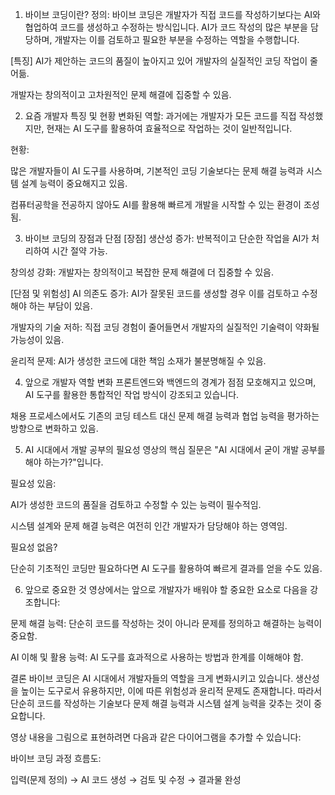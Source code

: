 1. 바이브 코딩이란?
정의: 바이브 코딩은 개발자가 직접 코드를 작성하기보다는 AI와 협업하여 코드를 생성하고 수정하는 방식입니다. AI가 코드 작성의 많은 부분을 담당하며, 개발자는 이를 검토하고 필요한 부분을 수정하는 역할을 수행합니다.

[특징]
AI가 제안하는 코드의 품질이 높아지고 있어 개발자의 실질적인 코딩 작업이 줄어듦.

개발자는 창의적이고 고차원적인 문제 해결에 집중할 수 있음.

2. 요즘 개발자 특징 및 현황
변화된 역할: 과거에는 개발자가 모든 코드를 직접 작성했지만, 현재는 AI 도구를 활용하여 효율적으로 작업하는 것이 일반적입니다.

현황:

많은 개발자들이 AI 도구를 사용하며, 기본적인 코딩 기술보다는 문제 해결 능력과 시스템 설계 능력이 중요해지고 있음.

컴퓨터공학을 전공하지 않아도 AI를 활용해 빠르게 개발을 시작할 수 있는 환경이 조성됨.

3. 바이브 코딩의 장점과 단점
[장점]
생산성 증가: 반복적이고 단순한 작업을 AI가 처리하여 시간 절약 가능.

창의성 강화: 개발자는 창의적이고 복잡한 문제 해결에 더 집중할 수 있음.

[단점 및 위험성]
AI 의존도 증가: AI가 잘못된 코드를 생성할 경우 이를 검토하고 수정해야 하는 부담이 있음.

개발자의 기술 저하: 직접 코딩 경험이 줄어들면서 개발자의 실질적인 기술력이 약화될 가능성이 있음.

윤리적 문제: AI가 생성한 코드에 대한 책임 소재가 불분명해질 수 있음.

4. 앞으로 개발자 역할 변화
프론트엔드와 백엔드의 경계가 점점 모호해지고 있으며, AI 도구를 활용한 통합적인 작업 방식이 강조되고 있습니다.

채용 프로세스에서도 기존의 코딩 테스트 대신 문제 해결 능력과 협업 능력을 평가하는 방향으로 변화하고 있음.

5. AI 시대에서 개발 공부의 필요성
영상의 핵심 질문은 "AI 시대에서 굳이 개발 공부를 해야 하는가?"입니다.

필요성 있음:

AI가 생성한 코드의 품질을 검토하고 수정할 수 있는 능력이 필수적임.

시스템 설계와 문제 해결 능력은 여전히 인간 개발자가 담당해야 하는 영역임.

필요성 없음?

단순히 기초적인 코딩만 필요하다면 AI 도구를 활용하여 빠르게 결과를 얻을 수도 있음.

6. 앞으로 중요한 것
영상에서는 앞으로 개발자가 배워야 할 중요한 요소로 다음을 강조합니다:

문제 해결 능력: 단순히 코드를 작성하는 것이 아니라 문제를 정의하고 해결하는 능력이 중요함.

AI 이해 및 활용 능력: AI 도구를 효과적으로 사용하는 방법과 한계를 이해해야 함.

결론
바이브 코딩은 AI 시대에서 개발자들의 역할을 크게 변화시키고 있습니다. 생산성을 높이는 도구로서 유용하지만, 이에 따른 위험성과 윤리적 문제도 존재합니다. 따라서 단순히 코드를 작성하는 기술보다 문제 해결 능력과 시스템 설계 능력을 갖추는 것이 중요합니다.

영상 내용을 그림으로 표현하려면 다음과 같은 다이어그램을 추가할 수 있습니다:

바이브 코딩 과정 흐름도:

입력(문제 정의) → AI 코드 생성 → 검토 및 수정 → 결과물 완성
